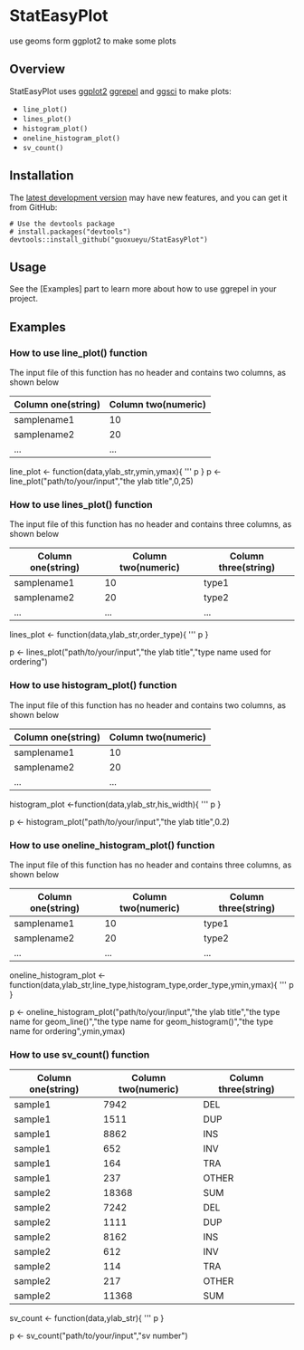 # StatEasyPlot
use geoms form ggplot2 to make some plots

## Overview
StatEasyPlot uses [ggplot2] [ggrepel] and [ggsci] to make plots:
- `line_plot()`
- `lines_plot()`
- `histogram_plot()`
- `oneline_histogram_plot()`
- `sv_count()`

[ggplot2]: http://ggplot2.tidyverse.org/
[ggrepel]: https://github.com/slowkow/ggrepel
[ggsci]:https://github.com/nanxstats/ggsci


## Installation
The [latest development version][github] may have new features, and you can get
it from GitHub:
```{r install-github, echo=TRUE, eval=FALSE}
# Use the devtools package
# install.packages("devtools")
devtools::install_github("guoxueyu/StatEasyPlot")
```

[github]: https://github.com/guoxueyu/StatEasyPlot

## Usage
See the [Examples] part to learn more about how to use ggrepel in your project.

## Examples
### How to use line_plot() function
The input file of this function has no header and contains two columns, as shown below

|Column one(string)  | Column two(numeric)
|------------------- | ----------
|samplename1         | 10
|samplename2         | 20
|...				 | ...

line_plot <- function(data,ylab_str,ymin,ymax){
	'''
	p
}
p <- line_plot("path/to/your/input","the ylab title",0,25)


### How to use lines_plot() function
The input file of this function has no header and contains three columns, as shown below

|Column one(string)  | Column two(numeric) |Column three(string)
|------------------- | --------------------|---------------------
|samplename1         | 10                  |type1
|samplename2         | 20				   |type2
|...                 | ...				   |...


lines_plot <- function(data,ylab_str,order_type){
	'''
	p
}

p <- lines_plot("path/to/your/input","the ylab title","type name used for ordering")

### How to use histogram_plot() function
The input file of this function has no header and contains two columns, as shown below

|Column one(string)  | Column two(numeric)
|------------------- | ----------
|samplename1         | 10
|samplename2         | 20
|...                 | ...

histogram_plot <-function(data,ylab_str,his_width){
	'''
	p
}

p <- histogram_plot("path/to/your/input","the ylab title",0.2)

### How to use oneline_histogram_plot() function

The input file of this function has no header and contains three columns, as shown below

|Column one(string)  | Column two(numeric) |Column three(string)
|------------------- | --------------------|---------------------
|samplename1         | 10                  |type1
|samplename2         | 20                  |type2
|...                 | ...                 |...

oneline_histogram_plot <- function(data,ylab_str,line_type,histogram_type,order_type,ymin,ymax){
	'''
	p
}

p <- oneline_histogram_plot("path/to/your/input","the ylab title","the type name for geom_line()","the type name for geom_histogram()","the type name for ordering",ymin,ymax)

### How to use sv_count() function
|Column one(string)  | Column two(numeric) |Column three(string)
|------------------	 | ------------------  |---------------------
|sample1			 |7942				   |DEL
|sample1	         |1511	               |DUP
|sample1	         |8862	               |INS
|sample1	         |652	               |INV
|sample1	         |164	               |TRA
|sample1	         |237	               |OTHER
|sample2	         |18368	               |SUM
|sample2             |7242                 |DEL
|sample2             |1111                 |DUP
|sample2             |8162                 |INS
|sample2             |612                  |INV
|sample2             |114                  |TRA
|sample2             |217                  |OTHER
|sample2             |11368                |SUM

sv_count <- function(data,ylab_str){
	'''
	p
}

p <- sv_count("path/to/your/input","sv number")
